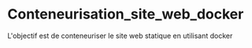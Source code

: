 # Conteneurisation_site_web_docker

L'objectif est de conteneuriser le site web statique en utilisant docker
